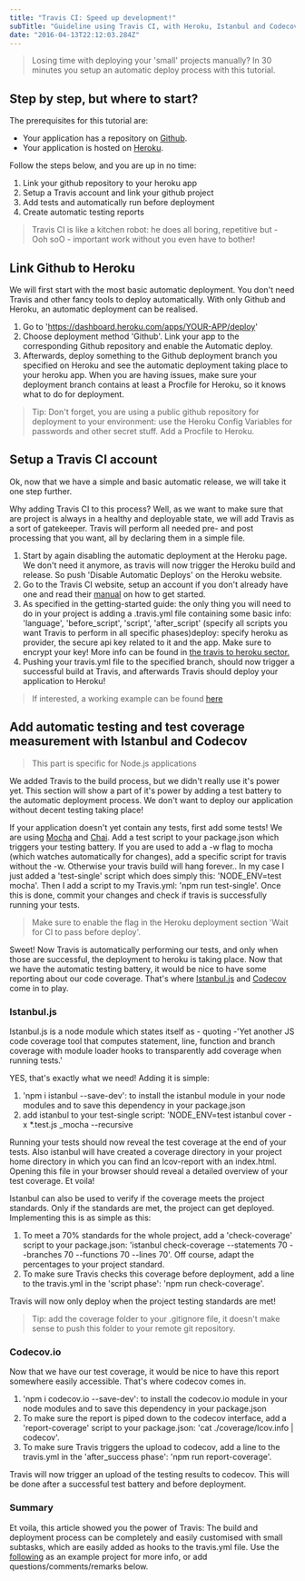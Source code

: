 ```yaml
---
title: "Travis CI: Speed up development!"
subTitle: "Guideline using Travis CI, with Heroku, Istanbul and Codecov"
date: "2016-04-13T22:12:03.284Z"
---
```


> Losing time with deploying your 'small' projects manually? In 30 minutes you setup an automatic deploy process with this tutorial.

## Step by step, but where to start?

The prerequisites for this tutorial are:

* Your application has a repository on [Github](https://github.com/).
* Your application is hosted on [Heroku](https://heroku.com/).

Follow the steps below, and you are up in no time:

1. Link your github repository to your heroku app
2. Setup a Travis account and link your github project
3. Add tests and automatically run before deployment
4. Create automatic testing reports

> Travis CI is like a kitchen robot: he does all boring, repetitive but - Ooh soO - important work without you even have to bother!

## Link Github to Heroku

We will first start with the most basic automatic deployment. You don't need Travis and other fancy tools to deploy automatically. With only Github and Heroku, an automatic deployment can be realised.

1. Go to 'https://dashboard.heroku.com/apps/YOUR-APP/deploy'
2. Choose deployment method 'Github'. Link your app to the corresponding Github repository and enable the Automatic deploy.
3. Afterwards, deploy something to the Github deployment branch you specified on Heroku and see the automatic deployment taking place to your heroku app. When you are having issues, make sure your deployment branch contains at least a Procfile for Heroku, so it knows what to do for deployment.

> Tip: Don't forget, you are using a public github repository for deployment to your environment: use the Heroku Config Variables for passwords and other secret stuff.
> Add a Procfile to Heroku.

## Setup a Travis CI account

Ok, now that we have a simple and basic automatic release, we will take it one step further.

Why adding Travis CI to this process? Well, as we want to make sure that are project is always in a healthy and deployable state, we will add Travis as a sort of gatekeeper. Travis will perform all needed pre- and post processing that you want, all by declaring them in a simple file.

1. Start by again disabling the automatic deployment at the Heroku page. We don't need it anymore, as travis will now trigger the Heroku build and release. So push 'Disable Automatic Deploys' on the Heroku website.
2. Go to the Travis CI website, setup an account if you don't already have one and read their [manual](https://docs.travis-ci.com/user/getting-started/) on how to get started.
3. As specified in the getting-started guide: the only thing you will need to do in your project is adding a .travis.yml file containing some basic info: 'language', 'before\_script', 'script', 'after\_script' (specify all scripts you want Travis to perform in all specific phases)deploy: specify heroku as provider, the secure api key related to it and the app. Make sure to encrypt your key! More info can be found in [the travis to heroku sector.](https://docs.travis-ci.com/user/deployment/heroku/)
4. Pushing your travis.yml file to the specified branch, should now trigger a successful build at Travis, and afterwards Travis should deploy your application to Heroku!

> If interested, a working example can be found [here](https://github.com/easybird/salesfunnel-abinbev/blob/develop/.travis.yml)

## Add automatic testing and test coverage measurement with Istanbul and Codecov

> This part is specific for Node.js applications

We added Travis to the build process, but we didn't really use it's power yet. This section will show a part of it's power by adding a test battery to the automatic deployment process. We don't want to deploy our application without decent testing taking place!

If your application doesn't yet contain any tests, first add some tests! We are using [Mocha](https://mochajs.org/) and [Chai](https://http//chaijs.com/). Add a test script to your package.json which triggers your testing battery. If you are used to add a -w flag to mocha (which watches automatically for changes), add a specific script for travis without the -w. Otherwise your travis build will hang forever.. In my case I just added a 'test-single' script which does simply this: 'NODE\_ENV=test mocha'. Then I add a script to my Travis.yml: 'npm run test-single'. Once this is done, commit your changes and check if travis is successfully running your tests.

> Make sure to enable the flag in the Heroku deployment section 'Wait for CI to pass before deploy'.

Sweet! Now Travis is automatically performing our tests, and only when those are successful, the deployment to heroku is taking place. Now that we have the automatic testing battery, it would be nice to have some reporting about our code coverage. That's where [Istanbul.js](https://www.npmjs.com/package/istanbul) and [Codecov](https://codecov.io/) come in to play.

### Istanbul.js

Istanbul.js is a node module which states itself as - quoting -'Yet another JS code coverage tool that computes statement, line, function and branch coverage with module loader hooks to transparently add coverage when running tests.'

YES, that's exactly what we need! Adding it is simple:

1. 'npm i istanbul --save-dev': to install the istanbul module in your node modules and to save this dependency in your package.json
2. add istanbul to your test-single script: 'NODE\_ENV=test istanbul cover -x \*.test.js \_mocha --recursive

Running your tests should now reveal the test coverage at the end of your tests. Also istanbul will have created a coverage directory in your project home directory in which you can find an lcov-report with an index.html. Opening this file in your browser should reveal a detailed overview of your test coverage. Et voila!

Istanbul can also be used to verify if the coverage meets the project standards. Only if the standards are met, the project can get deployed. Implementing this is as simple as this:

1. To meet a 70% standards for the whole project, add a 'check-coverage' script to your package.json: 'istanbul check-coverage --statements 70 --branches 70 --functions 70 --lines 70'. Off course, adapt the percentages to your project standard.
2. To make sure Travis checks this coverage before deployment, add a line to the travis.yml in the 'script phase': 'npm run check-coverage'.

Travis will now only deploy when the project testing standards are met!

> Tip: add the coverage folder to your .gitignore file, it doesn't make sense to push this folder to your remote git repository.

### Codecov.io

Now that we have our test coverage, it would be nice to have this report somewhere easily accessible. That's where codecov comes in.

1. 'npm i codecov.io --save-dev': to install the codecov.io module in your node modules and to save this dependency in your package.json
2. To make sure the report is piped down to the codecov interface, add a 'report-coverage' script to your package.json: 'cat ./coverage/lcov.info | codecov'.
3. To make sure Travis triggers the upload to codecov, add a line to the travis.yml in the 'after\_success phase': 'npm run report-coverage'.

Travis will now trigger an upload of the testing results to codecov. This will be done after a successful test battery and before deployment.

### Summary

Et voila, this article showed you the power of Travis: The build and deployment process can be completely and easily customised with small subtasks, which are easily added as hooks to the travis.yml file. Use the [following](https://github.com/easybird/salesfunnel-abinbev) as an example project for more info, or add questions/comments/remarks below.